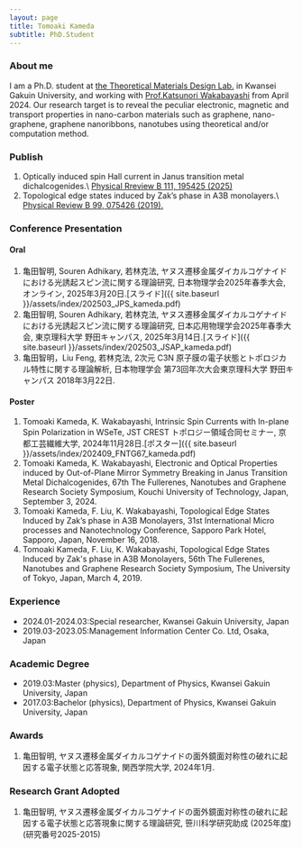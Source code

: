 ```yaml
---
layout: page
title: Tomoaki Kameda
subtitle: PhD.Student
---
```

### About me
I am a Ph.D. student at [the Theoretical Materials Design Lab.](https://www.kg-nanotech.jp/tmd/) in Kwansei Gakuin University, and working with [Prof.Katsunori Wakabayashi](https://www.kg-nanotech.jp/tmd/en/professor/) from April 2024. Our research target is to reveal the peculiar electronic, magnetic and transport properties in nano-carbon materials such as graphene, nano-graphene, graphene nanoribbons, nanotubes using theoretical and/or computation method.

### Publish
1. Optically induced spin Hall current in Janus transition metal dichalcogenides.\\
[Physical Rreview B 111, 195425 (2025)](https://doi.org/10.1103/PhysRevB.111.195425)
1. Topological edge states induced by Zak’s phase in A3B monolayers.\\
[Physical Review B 99, 075426 (2019).](https://doi.org/10.1103/PhysRevB.99.075426)

### Conference Presentation
#### Oral
1. 亀田智明, Souren Adhikary, 若林克法, ヤヌス遷移金属ダイカルコゲナイドにおける光誘起スピン流に関する理論研究, 日本物理学会2025年春季大会, オンライン, 2025年3月20日.[スライド]({{ site.baseurl }}/assets/index/202503_JPS_kameda.pdf)
1. 亀田智明, Souren Adhikary, 若林克法, ヤヌス遷移金属ダイカルコゲナイドにおける光誘起スピン流に関する理論研究, 日本応用物理学会2025年春季大会, 東京理科大学 野田キャンパス, 2025年3月14日.[スライド]({{ site.baseurl }}/assets/index/202503_JSAP_kameda.pdf)
1. 亀田智明，Liu Feng, 若林克法, 2次元 C3N 原子膜の電子状態とトポロジカル特性に関する理論解析, 日本物理学会 第73回年次大会東京理科大学 野田キャンパス 2018年3月22日.

#### Poster
1. Tomoaki Kameda, K. Wakabayashi, Intrinsic Spin Currents with In-plane Spin Polarization in WSeTe, JST CREST トポロジー領域合同セミナー, 京都工芸繊維大学, 2024年11月28日.[ポスター]({{ site.baseurl }}/assets/index/202409_FNTG67_kameda.pdf)
1. Tomoaki Kameda, K. Wakabayashi, Electronic and Optical Properties induced by Out-of-Plane Mirror Symmetry Breaking in Janus Transition Metal Dichalcogenides, 67th The Fullerenes, Nanotubes and Graphene Research Society Symposium, Kouchi University of Technology, Japan, September 3, 2024.
1. Tomoaki Kameda, F. Liu, K. Wakabayashi, Topological Edge States Induced by Zak’s phase in A3B Monolayers, 31st International Micro processes and Nanotechnology Conference, Sapporo Park Hotel, Sapporo, Japan, November 16, 2018.
1. Tomoaki Kameda, F. Liu, K. Wakabayashi, Topological Edge States Induced by Zak's phase in A3B Monolayers, 56th The Fullerenes, Nanotubes and Graphene Research Society Symposium, The University of Tokyo, Japan, March 4, 2019.

### Experience
- 2024.01-2024.03:Special researcher, Kwansei Gakuin University, Japan
- 2019.03-2023.05:Management Information Center Co. Ltd, Osaka, Japan

### Academic Degree
- 2019.03:Master (physics), Department of Physics, Kwansei Gakuin University, Japan
- 2017.03:Bachelor (physics), Department of Physics, Kwansei Gakuin University, Japan

### Awards
1. 亀田智明, ヤヌス遷移金属ダイカルコゲナイドの面外鏡面対称性の破れに起因する電子状態と応答現象, 関西学院大学, 2024年1月.

### Research Grant Adopted
1. 亀田智明, ヤヌス遷移金属ダイカルコゲナイドの面外鏡面対称性の破れに起因する電子状態と応答現象に関する理論研究, 笹川科学研究助成 (2025年度)(研究番号2025-2015)
